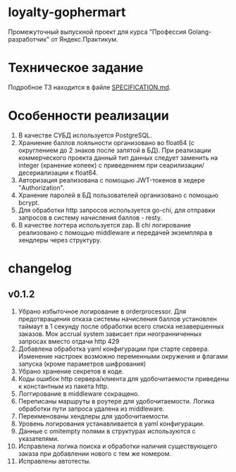 # loyalty-gophermart

Промежуточный выпускной проект для курса "Профессия Golang-разработчик" от Яндекс.Практикум. 

# Техническое задание

Подробное ТЗ находится в файле [SPECIFICATION.md](doc/SPECIFICATION.md).

# Особенности реализации

1. В качестве СУБД используется PostgreSQL.
2. Храниение баллов лояльности организовано во float64 (c округлением до 2 знаков после запятой в БД). При реализации коммерческого проекта данный тип данных следует заменить на integer (хранение копеек) с приведением при сеарилизации/десериализации к float64.
3. Авторизация реализована с помощью JWT-токенов в хедере "Authorization".
4. Хранение паролей в БД пользователей организовано с помощью bcrypt.
5. Для обработки http запросов используется go-chi, для отправки запросов в систему начисления баллов - resty.
6. В качестве логгера используется zap. В chi логирование реализовано с помощью middleware и передачей экземпляра в хендлеры через структуру.

# changelog

## v0.1.2

1. Убрано избыточное логирование в orderprocessor. Для предотвращения отказа системы начисления баллов установлен таймаут в 1 секунду после обработки всего списка незавершенных заказов. Мок accrual system зависает при неогранниченных запросах вместо отдачи http 429
2. Добавлена обработка yaml конфигурации при старте сервера. Изменение настроек возможно переменными окружения и флагами запуска (кроме параметров шифрования)
3. Убрано хранение секретов в коде.
4. Коды ошибок http сервера/клиента для удобочитаемости приведены к константным из пакета http.
5. Логгирование в middleware сокращено.
6. Переписаны маршруты в роутере для удобочитаемости. Логика обработки пути запроса удалена из middleware.
7. Переименованы хендлеры для удобочитаемости.
8. Уровень логирования устанавливается в yaml конфигурации.
9. Данные с omitempty полями в структурах используются с указателями.
10. Исправлена логика поиска и обработки наличия существующего заказа при добавлении нового с тем же номером.
11. Исправлены автотесты.
